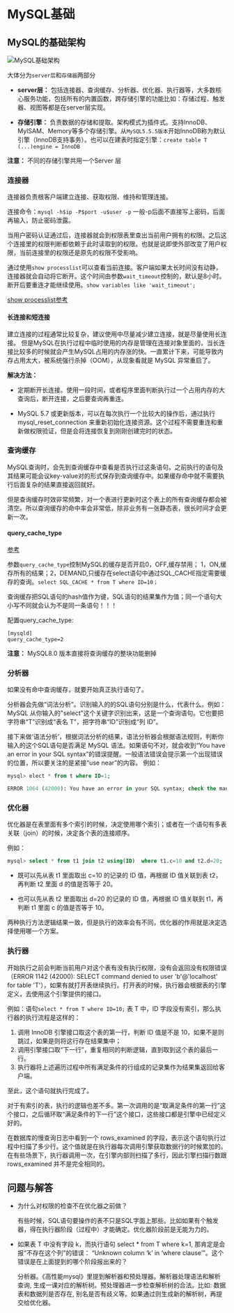 # MySQL基础

## MySQL的基础架构

![MySQL基础架构](../../../../youdaonote-images/33756C1853A24747B95691E70F4FE108.png)

大体分为`server层`和`存储器`两部分

* **server层：** 包括连接器、查询缓存、分析器、优化器、执行器等，大多数核心服务功能，包括所有的内置函数，跨存储引擎的功能比如：存储过程、触发器、视图等都是在server层实现。

* **存储引擎：** 负责数据的存储和提取。架构模式为插件式。支持InnoDB、MylSAM、Memory等多个存储引擎。从`MySQL5.5.5版本`开始InnoDB称为默认引擎（InnoDB支持事务）。也可以在建表时指定引擎：`create table T (...)engine = InnoDB`

**注意：** 不同的存储引擎共用一个Server 层

### 连接器

连接器负责根客户端建立连接、获取权限、维持和管理连接。

连接命令：```mysql -h$ip -P$port -u$user -p```
一般-p后面不直接写上密码，后面再输入，防止密码泄露。

当用户密码认证通过后，连接器就会到权限表里查出当前用户拥有的权限。之后这个连接里的权限判断都依赖于此时读取到的权限。也就是说即使外部改变了用户权限，当前连接里的权限还是原先的权限不受影响。

通过使用`show processlist`可以查看当前连接。客户端如果太长时间没有动静，连接器就会自动将它断开。这个时间由参数`wait_timeout`控制的，默认是8小时。断开后要重连才能继续使用。`show variables like 'wait_timeout';`

[show processlist参考](https://blog.csdn.net/sunqingzhong44/article/details/70570728)

#### 长连接和短连接

建立连接的过程通常比较复杂，建议使用中尽量减少建立连接，就是尽量使用长连接。
但是MySQL在执行过程中临时使用的内存是管理在连接对象里面的，当长连接比较多的时候就会产生MySQL占用的内存涨的快。一直累计下来，可能导致内存占用太大，被系统强行杀掉（OOM），从现象看就是 MySQL 异常重启了。

**解决方法：**

* 定期断开长连接。使用一段时间，或者程序里面判断执行过一个占用内存的大查询后，断开连接，之后要查询再重连。

* MySQL 5.7 或更新版本，可以在每次执行一个比较大的操作后，通过执行 mysql_reset_connection 来重新初始化连接资源。这个过程不需要重连和重新做权限验证，但是会将连接恢复到刚刚创建完时的状态。

### 查询缓存

MySQL查询时，会先到查询缓存中查看是否执行过这条语句。之前执行的语句及其结果可能会议key-value对的形式保存到查询缓存中。如果缓存命中就不需要执行后面复杂的结果直接返回就好。

但是查询缓存时效非常频繁，对一个表进行更新时这个表上的所有查询缓存都会被清空。所以查询缓存的命中率会非常低，除非业务有一张静态表，很长时间才会更新一次。

#### query_cache_type

[参考](https://www.jianshu.com/p/c5adfd764437)

参数`query_cache_type`控制MySQL的缓存是否开启0，OFF,缓存禁用； 1，ON,缓存所有的结果；2，DEMAND,只缓存在select语句中通过SQL_CACHE指定需要缓存的查询。```select SQL_CACHE * from T where ID=10；```

查询缓存把SQL语句的hash值作为键，SQL语句的结果集作为值；同一个语句大小写不同就会认为不是同一条语句！！！

配置query_cache_type:

```text
[mysqld]
query_cache_type=2
```

**注意：** MySQL8.0 版本直接将查询缓存的整块功能删掉

### 分析器

如果没有命中查询缓存，就要开始真正执行语句了。

分析器会先做“词法分析”。识别输入的的SQL语句分别是什么，代表什么。例如：MySQL 从你输入的"select"这个关键字识别出来，这是一个查询语句。它也要把字符串“T”识别成“表名 T”，把字符串“ID”识别成“列 ID”。

接下来做‘语法分析’，根据词法分析的结果，语法分析器会根据语法规则，判断你输入的这个SQL语句是否满足 MySQL 语法。如果语句不对，就会收到“You have an error in your SQL syntax”的错误提醒。一般语法错误会提示第一个出现错误的位置，所以要关注的是紧接“use near”的内容。
例如：

```sql
mysql> elect * from t where ID=1;

ERROR 1064 (42000): You have an error in your SQL syntax; check the manual that corresponds to your MySQL server version for the right syntax to use near 'elect * from t where ID=1' at line 1
```

### 优化器

优化器是在表里面有多个索引的时候，决定使用哪个索引；或者在一个语句有多表关联（join）的时候，决定各个表的连接顺序。

例如：

```sql
mysql> select * from t1 join t2 using(ID)  where t1.c=10 and t2.d=20;
```

* 既可以先从表 t1 里面取出 c=10 的记录的 ID 值，再根据 ID 值关联到表 t2，再判断 t2 里面 d 的值是否等于 20。

* 也可以先从表 t2 里面取出 d=20 的记录的 ID 值，再根据 ID 值关联到 t1，再判断 t1 里面 c 的值是否等于 10。

两种执行方法逻辑结果一致，但是执行的效率会有不同，优化器的作用就是决定选择使用哪一个方案。


### 执行器

开始执行之前会判断当前用户对这个表有没有执行权限，没有会返回没有权限错误（ERROR 1142 (42000): SELECT command denied to user 'b'@'localhost' for table 'T'），如果有就打开表继续执行。打开表的时候，执行器会根据表的引擎定义，去使用这个引擎提供的接口。

例如：语句```select * from T where ID=10;```
表 T 中，ID 字段没有索引，那么执行器的执行流程是这样的：
1. 调用 InnoDB 引擎接口取这个表的第一行，判断 ID 值是不是 10，如果不是则跳过，如果是则将这行存在结果集中；
2. 调用引擎接口取“下一行”，重复相同的判断逻辑，直到取到这个表的最后一行。
3. 执行器将上述遍历过程中所有满足条件的行组成的记录集作为结果集返回给客户端。

至此，这个语句就执行完成了。

对于有索引的表，执行的逻辑也差不多。第一次调用的是“取满足条件的第一行”这个接口，之后循环取“满足条件的下一行”这个接口，这些接口都是引擎中已经定义好的。

在数据库的慢查询日志中看到一个 rows_examined 的字段，表示这个语句执行过程中扫描了多少行。这个值就是在执行器每次调用引擎获取数据行的时候累加的。在有些场景下，执行器调用一次，在引擎内部则扫描了多行，因此引擎扫描行数跟 rows_examined 并不是完全相同的。

## 问题与解答

* 为什么对权限的检查不在优化器之前做？

    有些时候，SQL语句要操作的表不只是SQL字面上那些。比如如果有个触发器，得在执行器阶段（过程中）才能确定。优化器阶段前是无能为力的。
    
* 如果表 T 中没有字段 k，而执行语句 select * from T where k=1, 那肯定是会报“不存在这个列”的错误： “Unknown column ‘k’ in ‘where clause’”。这个错误是在上面提到的哪个阶段报出来的？
    
    分析器。《高性能mysql》里提到解析器和预处理器。解析器处理语法和解析查询, 生成一课对应的解析树。预处理器进一步检查解析树的合法。比如: 数据表和数据列是否存在, 别名是否有歧义等。如果通过则生成新的解析树，再提交给优化器。